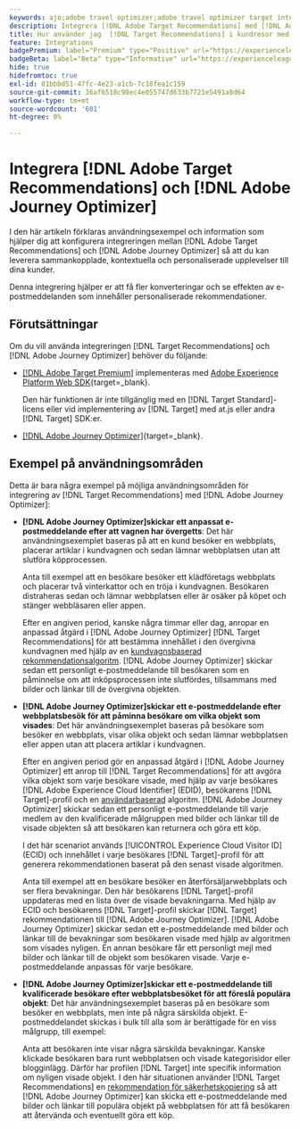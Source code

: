 ```yaml
---
keywords: ajo;adobe travel optimizer;adobe travel optimizer target integration;recommendations;target recommendations;integration
description: Integrera [!DNL Adobe Target Recommendations] med [!DNL Adobe Journey Optimizer].
title: Hur använder jag  [!DNL Target Recommendations] i kundresor med  [!DNL Adobe Journey Optimizer]?
feature: Integrations
badgePremium: label="Premium" type="Positive" url="https://experienceleague.adobe.com/docs/target/using/introduction/intro.html?lang=en#premium newtab=true" tooltip="Se vad som ingår i Target Premium."
badgeBeta: label="Beta" type="Informative" url="https://experienceleague.adobe.com/docs/target/using/introduction/intro.html#beta newtab=true" tooltip="Vad är Beta-funktioner i  [!DNL Adobe Target]?"
hide: true
hidefromtoc: true
exl-id: 81bbbd51-47fc-4e23-a1cb-7c18fea1c159
source-git-commit: 36af6518c90ec4e055747d633b7721e5491a8d64
workflow-type: tm+mt
source-wordcount: '601'
ht-degree: 0%

---
```


# Integrera [!DNL Adobe Target Recommendations] och [!DNL Adobe Journey Optimizer]

I den här artikeln förklaras användningsexempel och information som hjälper dig att konfigurera integreringen mellan [!DNL Adobe Target Recommendations] och [!DNL Adobe Journey Optimizer] så att du kan leverera sammankopplade, kontextuella och personaliserade upplevelser till dina kunder.

Denna integrering hjälper er att få fler konverteringar och se effekten av e-postmeddelanden som innehåller personaliserade rekommendationer.

## Förutsättningar

Om du vill använda integreringen [!DNL Target Recommendations] och [!DNL Adobe Journey Optimizer] behöver du följande:

* [[!DNL Adobe Target Premium]](/help/main/c-intro/intro.md#premium) implementeras med [Adobe Experience Platform Web SDK](https://experienceleague.adobe.com/docs/target-dev/developer/client-side/aep-web-sdk.html){target=_blank}.

  Den här funktionen är inte tillgänglig med en [!DNL Target Standard]-licens eller vid implementering av [!DNL Target] med at.js eller andra [!DNL Target] SDK:er.

* [[!DNL Adobe Journey Optimizer]](https://experienceleague.adobe.com/docs/journey-optimizer/using/ajo-home.html){target=_blank}.

## Exempel på användningsområden

Detta är bara några exempel på möjliga användningsområden för integrering av [!DNL Target Recommendations] med [!DNL Adobe Journey Optimizer]:

* **[!DNL Adobe Journey Optimizer]skickar ett anpassat e-postmeddelande efter att vagnen har övergetts**: Det här användningsexemplet baseras på att en kund besöker en webbplats, placerar artiklar i kundvagnen och sedan lämnar webbplatsen utan att slutföra köpprocessen.

  Anta till exempel att en besökare besöker ett klädföretags webbplats och placerar två vinterkattor och en tröja i kundvagnen. Besökaren distraheras sedan och lämnar webbplatsen eller är osäker på köpet och stänger webbläsaren eller appen.

  Efter en angiven period, kanske några timmar eller dag, anropar en anpassad åtgärd i [!DNL Adobe Journey Optimizer] [!DNL Target Recommendations] för att bestämma innehållet i den övergivna kundvagnen med hjälp av en [kundvagnsbaserad rekommendationsalgoritm](/help/main/c-recommendations/c-algorithms/base-the-recommendation-on-a-recommendation-key.md). [!DNL Adobe Journey Optimizer] skickar sedan ett personligt e-postmeddelande till besökaren som en påminnelse om att inköpsprocessen inte slutfördes, tillsammans med bilder och länkar till de övergivna objekten.

* **[!DNL Adobe Journey Optimizer]skickar ett e-postmeddelande efter webbplatsbesök för att påminna besökare om vilka objekt som visades**: Det här användningsexemplet baseras på besökare som besöker en webbplats, visar olika objekt och sedan lämnar webbplatsen eller appen utan att placera artiklar i kundvagnen.

  Efter en angiven period gör en anpassad åtgärd i [!DNL Adobe Journey Optimizer] ett anrop till [!DNL Target Recommendations] för att avgöra vilka objekt som varje besökare visade, med hjälp av varje besökares [!DNL Adobe Experience Cloud Identifier] (EDID), besökarens [!DNL Target]-profil och en [användarbaserad](/help/main/c-recommendations/c-algorithms/base-the-recommendation-on-a-recommendation-key.md) algoritm. [!DNL Adobe Journey Optimizer] skickar sedan ett personligt e-postmeddelande till varje medlem av den kvalificerade målgruppen med bilder och länkar till de visade objekten så att besökaren kan returnera och göra ett köp.

  I det här scenariot används [!UICONTROL Experience Cloud Visitor ID] (ECID) och innehållet i varje besökares [!DNL Target]-profil för att generera rekommendationen baserat på den senast visade algoritmen.

  Anta till exempel att en besökare besöker en återförsäljarwebbplats och ser flera bevakningar. Den här besökarens [!DNL Target]-profil uppdateras med en lista över de visade bevakningarna. Med hjälp av ECID och besökarens [!DNL Target]-profil skickar [!DNL Target] rekommendationen till [!DNL Adobe Journey Optimizer]. [!DNL Adobe Journey Optimizer] skickar sedan ett e-postmeddelande med bilder och länkar till de bevakningar som besökaren visade med hjälp av algoritmen som visades nyligen. En annan besökare får ett personligt mejl med bilder och länkar till de objekt som besökaren visade. Varje e-postmeddelande anpassas för varje besökare.

* **[!DNL Adobe Journey Optimizer]skickar ett e-postmeddelande till kvalificerade besökare efter webbplatsbesöket för att föreslå populära objekt**: Det här användningsexemplet baseras på en besökare som besöker en webbplats, men inte på några särskilda objekt. E-postmeddelandet skickas i bulk till alla som är berättigade för en viss målgrupp, till exempel:

  Anta att besökaren inte visar några särskilda bevakningar. Kanske klickade besökaren bara runt webbplatsen och visade kategorisidor eller blogginlägg. Därför har profilen [!DNL Target] inte specifik information om nyligen visade objekt. I den här situationen använder [!DNL Target Recommendations] en [rekommendation för säkerhetskopiering](/help/main/c-recommendations/c-algorithms/backup-recs.md) så att [!DNL Adobe Journey Optimizer] kan skicka ett e-postmeddelande med bilder och länkar till populära objekt på webbplatsen för att få besökaren att återvända och eventuellt göra ett köp.
